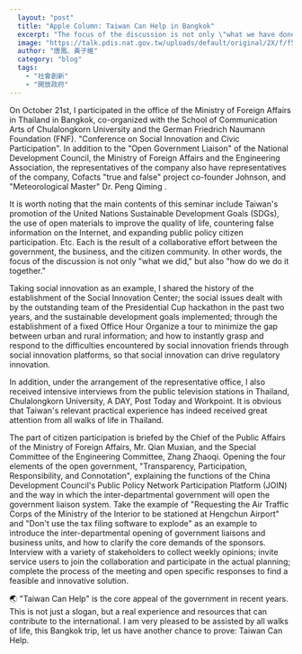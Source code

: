 ```yaml
---
  layout: "post"
  title: "Apple Column: Taiwan Can Help in Bangkok"
  excerpt: "The focus of the discussion is not only \"what we have done\" but also \"how do we do it together\"."
  image: "https://talk.pdis.nat.gov.tw/uploads/default/original/2X/f/f50428cabfed29d9ff4add66e64ef83e8e167b41.jpeg"
  author: "唐鳳、黃子維"
  category: "blog"
  tags: 
    - "社會創新"
    - "開放政府"
---
```



On October 21st, I participated in the office of the Ministry of Foreign Affairs in Thailand in Bangkok, co-organized with the School of Communication Arts of Chulalongkorn University and the German Friedrich Naumann Foundation (FNF). "Conference on Social Innovation and Civic Participation". In addition to the "Open Government Liaison" of the National Development Council, the Ministry of Foreign Affairs and the Engineering Association, the representatives of the company also have representatives of the company, Cofacts "true and false" project co-founder Johnson, and "Meteorological Master" Dr. Peng Qiming . 

 It is worth noting that the main contents of this seminar include Taiwan's promotion of the United Nations Sustainable Development Goals (SDGs), the use of open materials to improve the quality of life, countering false information on the Internet, and expanding public policy citizen participation. Etc. Each is the result of a collaborative effort between the government, the business, and the citizen community. In other words, the focus of the discussion is not only "what we did," but also "how do we do it together." 

 Taking social innovation as an example, I shared the history of the establishment of the Social Innovation Center; the social issues dealt with by the outstanding team of the Presidential Cup hackathon in the past two years, and the sustainable development goals implemented; through the establishment of a fixed Office Hour Organize a tour to minimize the gap between urban and rural information; and how to instantly grasp and respond to the difficulties encountered by social innovation friends through social innovation platforms, so that social innovation can drive regulatory innovation. 

 In addition, under the arrangement of the representative office, I also received intensive interviews from the public television stations in Thailand, Chulalongkorn University, A DAY, Post Today and Workpoint. It is obvious that Taiwan's relevant practical experience has indeed received great attention from all walks of life in Thailand. 

 The part of citizen participation is briefed by the Chief of the Public Affairs of the Ministry of Foreign Affairs, Mr. Qian Muxian, and the Special Committee of the Engineering Committee, Zhang Zhaoqi. Opening the four elements of the open government, "Transparency, Participation, Responsibility, and Connotation", explaining the functions of the China Development Council's Public Policy Network Participation Platform (JOIN) and the way in which the inter-departmental government will open the government liaison system. Take the example of "Requesting the Air Traffic Corps of the Ministry of the Interior to be stationed at Hengchun Airport" and "Don't use the tax filing software to explode" as an example to introduce the inter-departmental opening of government liaisons and business units, and how to clarify the core demands of the sponsors. Interview with a variety of stakeholders to collect weekly opinions; invite service users to join the collaboration and participate in the actual planning; complete the process of the meeting and open specific responses to find a feasible and innovative solution. 

🌏 "Taiwan Can Help" is the core appeal of the government in recent years. This is not just a slogan, but a real experience and resources that can contribute to the international. I am very pleased to be assisted by all walks of life, this Bangkok trip, let us have another chance to prove: Taiwan Can Help. 
